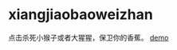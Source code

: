 # xiangjiaobaoweizhan
点击杀死小猴子或者大猩猩，保卫你的香蕉。
 [demo](https://xiangjiaobaoweizhan.github.io/xiangjiaobaoweizhan/保卫香蕉.html)
